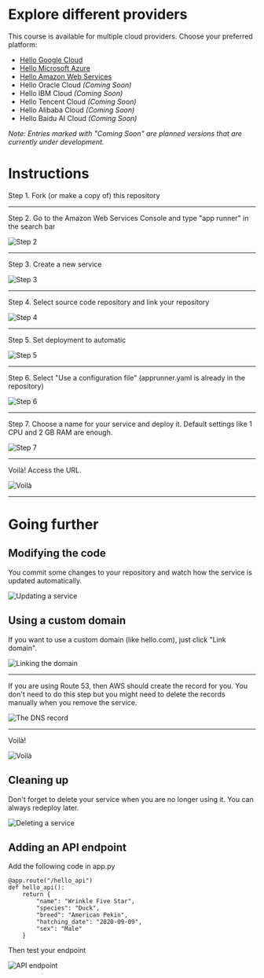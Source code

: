 # Explore different providers

This course is available for multiple cloud providers. Choose your preferred platform:

- [Hello Google Cloud](https://github.com/Oxford-Research-Cloud-Competency-Centre/Hello-gcloud)
- [Hello Microsoft Azure](https://github.com/Oxford-Research-Cloud-Competency-Centre/Hello-mazure)
- [Hello Amazon Web Services](https://github.com/Oxford-Research-Cloud-Competency-Centre/Hello-aws)
- Hello Oracle Cloud *(Coming Soon)*
- Hello IBM Cloud *(Coming Soon)*
- Hello Tencent Cloud *(Coming Soon)*
- Hello Alibaba Cloud *(Coming Soon)*
- Hello Baidu AI Cloud *(Coming Soon)*

*Note: Entries marked with "Coming Soon" are planned versions that are currently under development.*

# Instructions

Step 1. Fork (or make a copy of) this repository

***

Step 2. Go to the Amazon Web Services Console and type "app runner" in the search bar

![Step 2](README_images/img1.png)

***

Step 3. Create a new service

![Step 3](README_images/img2.png)

***

Step 4. Select source code repository and link your repository 

![Step 4](README_images/img3.png)

***

Step 5. Set deployment to automatic

![Step 5](README_images/img4.png)

***

Step 6. Select "Use a configuration file" (apprunner.yaml is already in the repository) 

![Step 6](README_images/img5.png)

***

Step 7. Choose a name for your service and deploy it. Default settings like 1 CPU and 2 GB RAM are enough. 

![Step 7](README_images/img6.png)

***

Voilà! Access the URL.

![Voilà](README_images/img7.png)

***

# Going further

## Modifying the code

You commit some changes to your repository and watch how the service is updated automatically. 

![Updating a service](README_images/update.png)

## Using a custom domain 

If you want to use a custom domain (like hello.com), just click "Link domain".

![Linking the domain](README_images/link_domain.png)

***

If you are using Route 53, then AWS should create the record for you. You don't need to do this step but you might need to delete the records manually when you remove the service. 

![The DNS record](README_images/domain_routing.png)

***

Voilà! 

![Voilà](README_images/domain.png)

## Cleaning up

Don't forget to delete your service when you are no longer using it. You can always redeploy later. 

![Deleting a service](README_images/delete.png)

## Adding an API endpoint

Add the following code in app.py 

```	
@app.route("/hello_api")
def hello_api():
    return {
        "name": "Wrinkle Five Star",
		"species": "Duck",
		"breed": "American Pekin",
        "hatching_date": "2020-09-09",
		"sex": "Male"
    }
```

Then test your endpoint

![API endpoint](README_images/hello_api.png)









